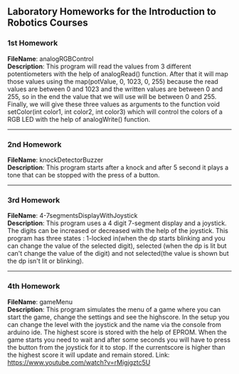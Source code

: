 ## Laboratory Homeworks for the Introduction to Robotics Courses

### 1st Homework
**FileName**: analogRGBControl
<br />
**Description**: This program will read the values from 3 different potentiometers with the help of analogRead() function.
After that it will map those values using the map(potValue, 0, 1023, 0, 255) because the read values are between 0 and 1023 and 
the written values are between 0 and 255, so in the end the value that we will use will be between 0 and 255.
Finally, we will give these three values as arguments to the function void setColor(int color1, int color2, int color3) which
will control the colors of a RGB LED with the help of analogWrite() function.
<hr />

### 2nd Homework
**FileName**: knockDetectorBuzzer
<br />
**Description**: This program starts after a knock and after 5 second it plays a tone that can be stopped with the press of a button.
<hr />

### 3rd Homework
**FileName**: 4-7segmentsDisplayWithJoystick
<br />
**Description**: This program uses a 4 digit 7-segment display and a joystick. The digits can be increased or decreased with the help of the joystick. This program has three states : 1-locked in(when the dp starts blinking and you can change the value of the selected digit), selected (when the dp is lit but can't change the value of the digit) and not selected(the value is shown but the dp isn't lit or blinking).
<hr />

### 4th Homework
**FileName**: gameMenu
<br />
**Description**: This program simulates the menu of a game where you can start the game, change the settings and see the highscore.
In the setup you can change the level with the joystick and the name via the console from arduino ide. The highest score is stored with the help of EPROM. When the game starts you need to wait and after some seconds you will have to press the button from the joystick for it to stop. If the currentscore is higher than the highest score it will update and remain stored. Link: https://www.youtube.com/watch?v=rMigjgztc5U
